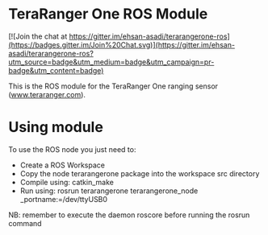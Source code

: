 TeraRanger One ROS Module
=========================

[![Join the chat at https://gitter.im/ehsan-asadi/terarangerone-ros](https://badges.gitter.im/Join%20Chat.svg)](https://gitter.im/ehsan-asadi/terarangerone-ros?utm_source=badge&utm_medium=badge&utm_campaign=pr-badge&utm_content=badge)

This is the ROS module for the TeraRanger One ranging sensor (www.teraranger.com).


Using module
============

To use the ROS node you just need to:
* Create a ROS Workspace
* Copy the node terarangerone package into the workspace src directory
* Compile using: catkin_make 
* Run using: rosrun terarangerone terarangerone_node _portname:=/dev/ttyUSB0

NB: remember to execute the daemon roscore before running the rosrun command
